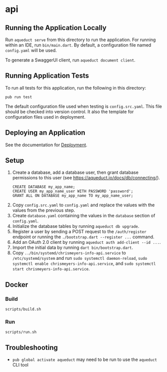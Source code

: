 # api

## Running the Application Locally

Run `aqueduct serve` from this directory to run the application. For running within an IDE, run `bin/main.dart`. By default, a configuration file named `config.yaml` will be used.

To generate a SwaggerUI client, run `aqueduct document client`.

## Running Application Tests

To run all tests for this application, run the following in this directory:

```
pub run test
```

The default configuration file used when testing is `config.src.yaml`. This file should be checked into version control. It also the template for configuration files used in deployment.

## Deploying an Application

See the documentation for [Deployment](https://aqueduct.io/docs/deploy/).

## Setup
1) Create a database, add a database user, then grant database permissions to this user (see https://aqueduct.io/docs/db/connecting/).
    ```
    CREATE DATABASE my_app_name;
    CREATE USER my_app_name_user WITH PASSWORD 'password';
    GRANT ALL ON DATABASE my_app_name TO my_app_name_user;
    ```
2) Copy `config.src.yaml` to `config.yaml` and replace the values with the values from the previous step.
3) Create `database.yaml` containing the values in the `database` section of `config.yaml`.
4) Initialize the database tables by running `aqueduct db upgrade`.
5) Register a user by sending a POST request to the `/auth/register` endpoint or running the `./bootstrap.dart --register ...` command.
6) Add an OAuth 2.0 client by running `aqueduct auth add-client --id ...`.
7) Import the initial data by running `dart bin/bootstrap.dart`.
8) Copy `../bin/systemd/chrismeyers-info-api.service` to `/etc/systemd/system` and run `sudo systemctl daemon-reload`, `sudo systemctl enable chrismeyers-info-api.service`, and `sudo systemctl start chrismeyers-info-api.service`.

## Docker
### Build
```
scripts/build.sh
```

### Run
```
scripts/run.sh
```

## Troubleshooting
- `pub global activate aqueduct` may need to be run to use the `aqueduct` CLI tool
